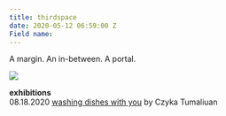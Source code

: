 ```yaml
---
title: thirdspace
date: 2020-05-12 06:59:00 Z
Field name: 
---
```


A margin. An in-between. A portal.

<img src="../uploads/comma-salamin.jpg"/>

**exhibitions**
<br />
08.18.2020 [washing dishes with you](https://isipkwago.com/thirdspace/washingdisheswithyou) by Czyka Tumaliuan

